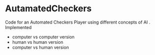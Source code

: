 # AutamatedCheckers
 
Code for an Automated Checkers Player using different concepts of AI . 
Implemented 
* computer vs computer version
* human vs human version
* computer vs human version
